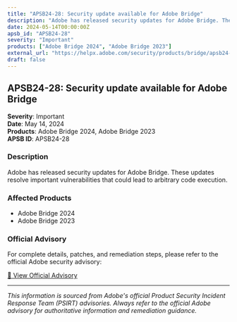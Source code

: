 ```yaml
---
title: "APSB24-28: Security update available for Adobe Bridge"
description: "Adobe has released security updates for Adobe Bridge. These updates resolve important vulnerabilities that could lead to arbitrary code execution."
date: 2024-05-14T00:00:00Z
apsb_id: "APSB24-28"
severity: "Important"
products: ["Adobe Bridge 2024", "Adobe Bridge 2023"]
external_url: "https://helpx.adobe.com/security/products/bridge/apsb24-28.html"
draft: false
---
```


## APSB24-28: Security update available for Adobe Bridge

**Severity**: Important  
**Date**: May 14, 2024  
**Products**: Adobe Bridge 2024, Adobe Bridge 2023  
**APSB ID**: APSB24-28

### Description

Adobe has released security updates for Adobe Bridge. These updates resolve important vulnerabilities that could lead to arbitrary code execution.

### Affected Products

- Adobe Bridge 2024
- Adobe Bridge 2023


### Official Advisory

For complete details, patches, and remediation steps, please refer to the official Adobe security advisory:

[🔗 View Official Advisory](https://helpx.adobe.com/security/products/bridge/apsb24-28.html)

---

*This information is sourced from Adobe's official Product Security Incident Response Team (PSIRT) advisories. Always refer to the official Adobe advisory for authoritative information and remediation guidance.*
